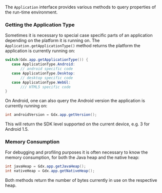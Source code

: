 The `Application` interface provides various methods to query properties of the run-time environment.

### Getting the Application Type ###
Sometimes it is necessary to special case specific parts of an application depending on the platform it is running on. The `Application.getApplicationType()` method returns the platform the application is currently running on:

```java
switch(Gdx.app.getApplicationType()) {
   case ApplicationType.Android:
       // android specific code
   case ApplicationType.Desktop:
       // desktop specific code
   case ApplicationType.WebGl:
       /// HTML5 specific code
}
```

On Android, one can also query the Android version the application is currently running on:

```java
int androidVersion = Gdx.app.getVersion();
```

This will return the SDK level supported on the current device, e.g. 3 for Android 1.5.

### Memory Consumption ###
For debugging and profiling purposes it is often necessary to know the memory consumption, for both the Java heap and the native heap:

```java
int javaHeap = Gdx.app.getJavaHeap();
int nativeHeap = Gdx.app.getNativeHeap();
```

Both methods return the number of bytes currently in use on the respective heap.